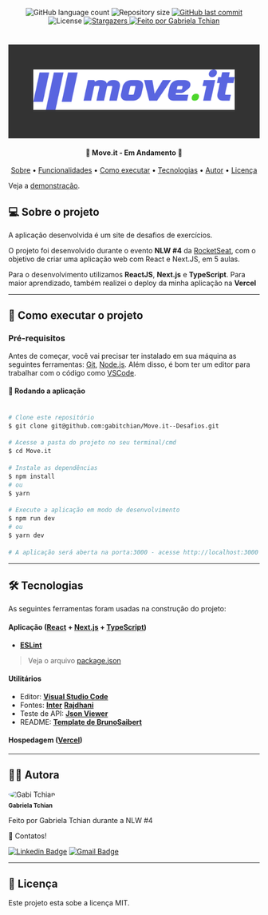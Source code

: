 <p align="center">
  <img alt="GitHub language count" src="https://img.shields.io/github/languages/count/gabitchian/Move.it---Desafios?color=%2304D361&style=for-the-badge">

  <img alt="Repository size" src="https://img.shields.io/github/repo-size/gabitchian/Move.it---Desafios?style=for-the-badge">

  <a href="https://github.com/gabitchian/Move.it---Desafios/commits/main">
    <img alt="GitHub last commit" src="https://img.shields.io/github/last-commit/gabitchian/Move.it---Desafios?style=for-the-badge">
  </a>

   <img alt="License" src="https://img.shields.io/badge/license-MIT-brightgreen?style=for-the-badge">
   <a href="https://github.com/gabitchian/Move.it---Desafios/stargazers">
    <img alt="Stargazers" src="https://img.shields.io/github/stars/gabitchian/Move.it---Desafios?style=for-the-badge">
  </a>

  <a href="https://github.com/gabitchian">
    <img alt="Feito por Gabriela Tchian" src="https://img.shields.io/badge/feito%20por-Gabi%20Tchian-%231b9?style=for-the-badge">
  </a>

</p>
<h1 align="center" style="padding: 50px; background: #333333;">
    <img alt="Move.it---Desafios" title="#Move.it---Desafios" src="https://raw.githubusercontent.com/gabitchian/Move.it---Desafios/main/public/logo-full.svg" />
</h1>

<h4 align="center">
	🏁  Move.it - Em Andamento 🏁
</h4>

<p align="center">
 <a href="#--sobre-o-projeto">Sobre</a> •
 <a href="#-%EF%B8%8F-funcionalidades">Funcionalidades</a> •
 <a href="#--como-executar-o-projeto">Como executar</a> •
 <a href="#--tecnologias">Tecnologias</a> •
 <a href="#--autor">Autor</a> •
 <a href="#--licença">Licença</a>
</p>

Veja a [demonstração](https://move-it-desafios-gabitchian.vercel.app/).

## [](https://github.com/gabitchian/Move.it---Desafios#--sobre-o-projeto) 💻 Sobre o projeto

A aplicação desenvolvida é um site de desafios de exercícios.

O projeto foi desenvolvido durante o evento **NLW #4** da [RocketSeat](https://rocketseat.com.br/), com o objetivo de criar uma aplicação web com React e Next.JS, em 5 aulas.

Para o desenvolvimento utilizamos **ReactJS**, **Next.js** e **TypeScript**. Para maior aprendizado, também realizei o deploy da minha aplicação na **Vercel**

---

## [](https://github.com/gabitchian/Move.it---Desafios#--como-executar-o-projeto) 🚀 Como executar o projeto

### Pré-requisitos

Antes de começar, você vai precisar ter instalado em sua máquina as seguintes ferramentas:
[Git](https://git-scm.com), [Node.js](https://nodejs.org/en/).
Além disso, é bom ter um editor para trabalhar com o código como [VSCode](https://code.visualstudio.com/).

#### 🧭 Rodando a aplicação

```bash

# Clone este repositório
$ git clone git@github.com:gabitchian/Move.it--Desafios.git

# Acesse a pasta do projeto no seu terminal/cmd
$ cd Move.it

# Instale as dependências
$ npm install
# ou
$ yarn

# Execute a aplicação em modo de desenvolvimento
$ npm run dev
# ou
$ yarn dev

# A aplicação será aberta na porta:3000 - acesse http://localhost:3000

```

---

## [](https://github.com/gabitchian/Move.it---Desafios#--tecnologias) 🛠 Tecnologias

As seguintes ferramentas foram usadas na construção do projeto:

#### **Aplicação** (**[React](https://reactjs.org/)** + **[Next.js](https://nextjs.org/)** + **[TypeScript](https://www.typescriptlang.org/)**)

- **[ESLint](https://eslint.org/)**

> Veja o arquivo [package.json](https://github.com/gabitchian/Move.it---Desafios/blob/main/package.json)

#### **Utilitários**

- Editor: **[Visual Studio Code](https://code.visualstudio.com/)**
- Fontes: **[Inter](https://fonts.google.com/specimen/Inter?query=inter)** **[Rajdhani](https://fonts.google.com/specimen/Rajdhani?query=Rajdhani)**
- Teste de API: **[Json Viewer](https://github.com/tulios/json-viewer)**
- README: **[Template de BrunoSaibert](https://github.com/BrunoSaibert/brunoquiz/blob/main/README.md)**

#### **Hospedagem** (**[Vercel](https://vercel.com/)**)

---

## [](https://github.com/gabitchian/Move.it---Desafios#--autor) 👩‍🚀 Autora

 <img style="border-radius: 50%;" src="https://avatars.githubusercontent.com/gabitchian" width="100px;" alt="Gabi Tchian"/>
 <br />
 <sub><b>Gabriela Tchian</b></sub></a>
 <br />

Feito por Gabriela Tchian durante a NLW #4

👋 Contatos!

[![Linkedin Badge](https://img.shields.io/badge/-LinkedIn-blue?style=for-the-badge&logo=Linkedin&logoColor=white&link=https://www.linkedin.com/in/gabrielatchian/)](https://www.linkedin.com/in/gabrielatchian/)
[![Gmail Badge](https://img.shields.io/badge/-Gmail-c14438?style=for-the-badge&logo=Gmail&logoColor=white&link=mailto:gftchian0609@gmail.com)](mailto:gftchian0609@gmail.com)

---

## [](https://github.com/gabitchian/Move.it--Desafios#--licença) 📝 Licença

Este projeto esta sobe a licença MIT.
